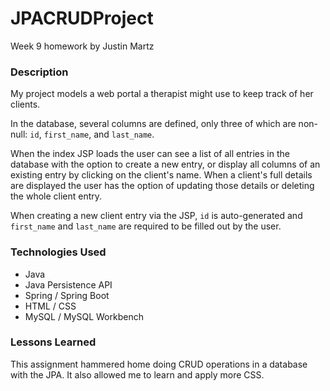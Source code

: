 # JPACRUDProject

Week 9 homework by Justin Martz

### Description

My project models a web portal a therapist might use to keep track of her clients.

In the database, several columns are defined, only three of which are non-null: <code>id</code>, <code>first_name</code>, and <code>last_name</code>. 

When the index JSP loads the user can see a list of all entries in the database with the option to create a new entry, or display all columns of an existing entry by clicking on the client's name. When a client's full details are displayed the user has the option of updating those details or deleting the whole client entry.

When creating a new client entry via the JSP, <code>id</code> is auto-generated and <code>first_name</code> and <code>last_name</code> are required to be filled out by the user.





### Technologies Used

- Java
- Java Persistence API
- Spring / Spring Boot
- HTML / CSS
- MySQL / MySQL Workbench

### Lessons Learned

This assignment hammered home doing CRUD operations in a database with the JPA. It also allowed me to learn and apply more CSS.
